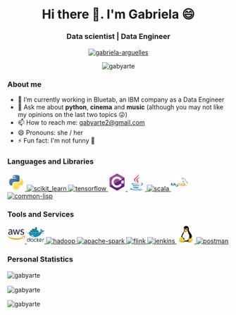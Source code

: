 <h1 align="center">Hi there 👋. I'm Gabriela 😄</h1>
<h3 align="center">Data scientist | Data Engineer</h3>

<p align="center">
<a href="https://www.linkedin.com/in/gabriela-arguelles/" target="blank"><img align="center" src="https://raw.githubusercontent.com/rahuldkjain/github-profile-readme-generator/master/src/images/icons/Social/linked-in-alt.svg" alt="gabriela-arguelles" height="30" width="40" /></a>
</p>

<p align="center"> <img src="https://komarev.com/ghpvc/?username=gabyarte&label=Profile%20views&color=0e75b6&style=flat" alt="gabyarte" /> </p>

### **About me**

- 🔭 I’m currently working in Bluetab, an IBM company as a Data Engineer
- 💬 Ask me about **python**, **cinema** and **music** (although you may not like my opinions on the last two topics 😜)
- 📫 How to reach me: gabyarte2@gmail.com
- 😄 Pronouns: she / her
- ⚡ Fun fact: I'm not funny 🤪

### **Languages and Libraries**
<p align="left">
<a href="https://www.python.org" target="_blank"> <img src="https://raw.githubusercontent.com/devicons/devicon/master/icons/python/python-original.svg" alt="python" width="40" height="40"/> </a>
<a href="https://scikit-learn.org/" target="_blank"> <img src="https://upload.wikimedia.org/wikipedia/commons/0/05/Scikit_learn_logo_small.svg" alt="scikit_learn" width="40" height="40"/> </a>
<a href="https://www.tensorflow.org" target="_blank"> <img src="https://www.vectorlogo.zone/logos/tensorflow/tensorflow-icon.svg" alt="tensorflow" width="40" height="40"/> </a>
<a href="https://www.w3schools.com/cs/" target="_blank"> <img src="https://raw.githubusercontent.com/devicons/devicon/master/icons/csharp/csharp-original.svg" alt="csharp" width="40" height="40"/> </a>
<a href="https://www.java.com/es/" target="_blank"> <img src="https://raw.githubusercontent.com/devicons/devicon/master/icons/java/java-original.svg" alt="java" width="40" height="40"/> </a>
<a href="https://www.scala-lang.org/" target="_blank"> <img src="https://cdn-icons-png.flaticon.com/512/6132/6132220.png" alt="scala" width="40" height="40"/> </a>
</a> <a href="https://www.mysql.com/" target="_blank"> <img src="https://raw.githubusercontent.com/devicons/devicon/master/icons/mysql/mysql-original-wordmark.svg" alt="mysql" width="40" height="40"/> </a>
<a href="https://lisp-lang.org/" target="_blank"> <img src="https://upload.wikimedia.org/wikipedia/commons/thumb/4/48/Lisp_logo.svg/1024px-Lisp_logo.svg.png" alt="common-lisp" width="40" height="40"/> </a>
</p>

### **Tools and Services**
<p align="left">
<a href="https://aws.amazon.com" target="_blank"> <img src="https://raw.githubusercontent.com/devicons/devicon/master/icons/amazonwebservices/amazonwebservices-original-wordmark.svg" alt="aws" width="40" height="40"/>
<a href="https://www.docker.com/" target="_blank"> <img src="https://raw.githubusercontent.com/devicons/devicon/master/icons/docker/docker-original-wordmark.svg" alt="docker" width="40" height="40"/> </a>
<a href="https://hadoop.apache.org/" target="_blank"> <img src="https://www.vectorlogo.zone/logos/apache_hadoop/apache_hadoop-icon.svg" alt="hadoop" width="40" height="40"/> </a>
<a href="https://spark.apache.org/" target="_blank"> <img src="https://cdn.icon-icons.com/icons2/2699/PNG/512/apache_spark_logo_icon_170560.png" alt="apache-spark" width="40" height="40"/> </a>
<a href="https://flink.apache.org/" target="_blank"> <img src="https://dwglogo.com/wp-content/uploads/2017/11/Apache_Flink_squirrel_logo.png" alt="flink" width="40" height="40"/> </a>
</a> <a href="https://www.jenkins.io" target="_blank"> <img src="https://www.vectorlogo.zone/logos/jenkins/jenkins-icon.svg" alt="jenkins" width="40" height="40"/> </a>
<a href="https://www.linux.org/" target="_blank"> <img src="https://raw.githubusercontent.com/devicons/devicon/master/icons/linux/linux-original.svg" alt="linux" width="40" height="40"/>
<a href="https://postman.com" target="_blank"> <img src="https://www.vectorlogo.zone/logos/getpostman/getpostman-icon.svg" alt="postman" width="40" height="40"/> </a>
</p>

### **Personal Statistics**
<p><img align="center" src="https://github-readme-stats.vercel.app/api/top-langs?username=gabyarte&show_icons=true&locale=en&layout=compact" alt="gabyarte" /></p>
<p><img align="center" src="https://github-readme-stats.vercel.app/api?username=gabyarte&show_icons=true&locale=en" alt="gabyarte" /></p>
<p><img align="center" src="https://github-readme-streak-stats.herokuapp.com/?user=gabyarte&" alt="gabyarte" /></p>
